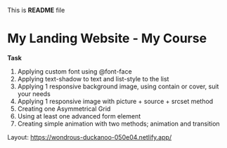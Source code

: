 This is **README** file

# My Landing Website - My Course

**Task**
1. Applying custom font using @font-face
2. Applying text-shadow to text and list-style to the list
3. Applying 1 responsive background image, using contain or cover, suit your needs
4. Applying 1 responsive image with picture + source + srcset method
5. Creating one Asymmetrical Grid
6. Using at least one advanced form element
7. Creating simple animation with two methods; animation and transition

Layout: https://wondrous-duckanoo-050e04.netlify.app/